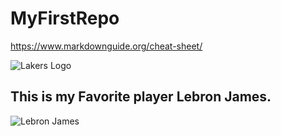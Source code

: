 # MyFirstRepo

https://www.markdownguide.org/cheat-sheet/


![Lakers Logo](https://upload.wikimedia.org/wikipedia/commons/thumb/3/3c/Los_Angeles_Lakers_logo.svg/800px-Los_Angeles_Lakers_logo.svg.png)
## This is my Favorite player Lebron James.
![Lebron James](https://upload.wikimedia.org/wikipedia/commons/thumb/a/a7/LeBron_James_Lakers.jpg/365px-LeBron_James_Lakers.jpg)


